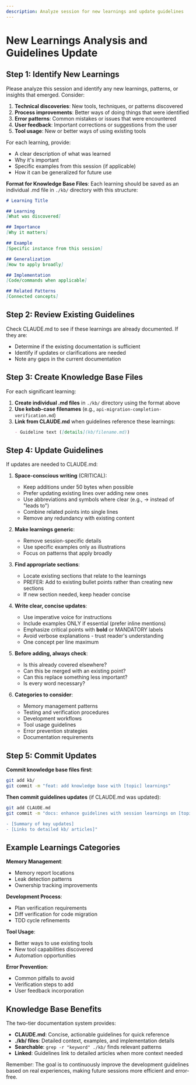 ```yaml
---
description: Analyze session for new learnings and update guidelines
---
```


# New Learnings Analysis and Guidelines Update

## Step 1: Identify New Learnings

Please analyze this session and identify any new learnings, patterns, or insights that emerged. Consider:

1. **Technical discoveries**: New tools, techniques, or patterns discovered
2. **Process improvements**: Better ways of doing things that were identified
3. **Error patterns**: Common mistakes or issues that were encountered
4. **User feedback**: Important corrections or suggestions from the user
5. **Tool usage**: New or better ways of using existing tools

For each learning, provide:
- A clear description of what was learned
- Why it's important
- Specific examples from this session (if applicable)
- How it can be generalized for future use

**Format for Knowledge Base Files**: Each learning should be saved as an individual .md file in `./kb/` directory with this structure:
```markdown
# Learning Title

## Learning
[What was discovered]

## Importance
[Why it matters]

## Example
[Specific instance from this session]

## Generalization
[How to apply broadly]

## Implementation
[Code/commands when applicable]

## Related Patterns
[Connected concepts]
```

## Step 2: Review Existing Guidelines

Check CLAUDE.md to see if these learnings are already documented. If they are:
- Determine if the existing documentation is sufficient
- Identify if updates or clarifications are needed
- Note any gaps in the current documentation

## Step 3: Create Knowledge Base Files

For each significant learning:

1. **Create individual .md files** in `./kb/` directory using the format above
2. **Use kebab-case filenames** (e.g., `api-migration-completion-verification.md`)
3. **Link from CLAUDE.md** when guidelines reference these learnings:
   ```markdown
   - Guideline text ([details](kb/filename.md))
   ```

## Step 4: Update Guidelines

If updates are needed to CLAUDE.md:

1. **Space-conscious writing** (CRITICAL):
   - Keep additions under 50 bytes when possible
   - Prefer updating existing lines over adding new ones
   - Use abbreviations and symbols where clear (e.g., → instead of "leads to")
   - Combine related points into single lines
   - Remove any redundancy with existing content

2. **Make learnings generic**: 
   - Remove session-specific details
   - Use specific examples only as illustrations
   - Focus on patterns that apply broadly

3. **Find appropriate sections**:
   - Locate existing sections that relate to the learnings
   - PREFER: Add to existing bullet points rather than creating new sections
   - If new section needed, keep header concise

4. **Write clear, concise updates**:
   - Use imperative voice for instructions
   - Include examples ONLY if essential (prefer inline mentions)
   - Emphasize critical points with **bold** or MANDATORY labels
   - Avoid verbose explanations - trust reader's understanding
   - One concept per line maximum

5. **Before adding, always check**:
   - Is this already covered elsewhere?
   - Can this be merged with an existing point?
   - Can this replace something less important?
   - Is every word necessary?

6. **Categories to consider**:
   - Memory management patterns
   - Testing and verification procedures
   - Development workflows
   - Tool usage guidelines
   - Error prevention strategies
   - Documentation requirements

## Step 5: Commit Updates

**Commit knowledge base files first**:
```bash
git add kb/
git commit -m "feat: add knowledge base with [topic] learnings"
```

**Then commit guidelines updates** (if CLAUDE.md was updated):
```bash
git add CLAUDE.md
git commit -m "docs: enhance guidelines with session learnings on [topic]

- [Summary of key updates]  
- [Links to detailed kb/ articles]"
```

## Example Learnings Categories

**Memory Management**:
- Memory report locations
- Leak detection patterns
- Ownership tracking improvements

**Development Process**:
- Plan verification requirements
- Diff verification for code migration
- TDD cycle refinements

**Tool Usage**:
- Better ways to use existing tools
- New tool capabilities discovered
- Automation opportunities

**Error Prevention**:
- Common pitfalls to avoid
- Verification steps to add
- User feedback incorporation

## Knowledge Base Benefits

The two-tier documentation system provides:
- **CLAUDE.md**: Concise, actionable guidelines for quick reference
- **./kb/ files**: Detailed context, examples, and implementation details
- **Searchable**: `grep -r "keyword" ./kb/` finds relevant patterns
- **Linked**: Guidelines link to detailed articles when more context needed

Remember: The goal is to continuously improve the development guidelines based on real experiences, making future sessions more efficient and error-free.
